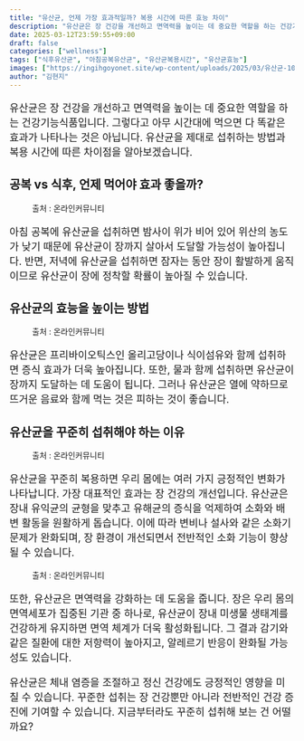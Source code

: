 ```yaml
---
title: "유산균, 언제 가장 효과적일까? 복용 시간에 따른 효능 차이"
description: "유산균은 장 건강을 개선하고 면역력을 높이는 데 중요한 역할을 하는 건강기능식품입니다. 그렇다고 아무 시간대에 먹으면 다 똑같은 효과가 나타나는 것은 아닙니다. 유산균을 제대로 섭취하는 방법과 복용 시간에 따른 차이점을 알아보겠습니다."
date: 2025-03-12T23:59:55+09:00
draft: false
categories: ["wellness"]
tags: ["식후유산균", "아침공복유산균", "유산균복용시간", "유산균효능"]
images: ["https://ingihgoyonet.site/wp-content/uploads/2025/03/유산균-1024x681.jpg", "https://ingihgoyonet.site/wp-content/uploads/2025/03/식이섬유-1024x1024.jpg", "https://ingihgoyonet.site/wp-content/uploads/2025/03/유산균섭취-1024x683.jpg", "https://ingihgoyonet.site/wp-content/uploads/2025/03/요거트-1024x683.jpg"]
author: "김현지"
---
```


<p style="font-size:18px">유산균은 장 건강을 개선하고 면역력을 높이는 데 중요한 역할을 하는 건강기능식품입니다. 그렇다고 아무 시간대에 먹으면 다 똑같은 효과가 나타나는 것은 아닙니다. 유산균을 제대로 섭취하는 방법과 복용 시간에 따른 차이점을 알아보겠습니다.</p> <h2 >공복 vs 식후, 언제 먹어야 효과 좋을까?</h2> <figure ><img src="https://ingihgoyonet.site/wp-content/uploads/2025/03/유산균-1024x681.jpg" alt="" style="aspect-ratio:16/9;object-fit:cover"/><figcaption >출처 : 온라인커뮤니티</figcaption></figure> <p style="font-size:18px">아침 공복에 유산균을 섭취하면 밤사이 위가 비어 있어 위산의 농도가 낮기 때문에 유산균이 장까지 살아서 도달할 가능성이 높아집니다. 반면, 저녁에 유산균을 섭취하면 잠자는 동안 장이 활발하게 움직이므로 유산균이 장에 정착할 확률이 높아질 수 있습니다.</p> <h2 >유산균의 효능을 높이는 방법</h2> <figure ><img src="https://ingihgoyonet.site/wp-content/uploads/2025/03/식이섬유-1024x1024.jpg" alt="" style="aspect-ratio:16/9;object-fit:cover"/><figcaption >출처 : 온라인커뮤니티</figcaption></figure> <p style="font-size:18px">유산균은 프리바이오틱스인 올리고당이나 식이섬유와 함께 섭취하면 증식 효과가 더욱 높아집니다. 또한, 물과 함께 섭취하면 유산균이 장까지 도달하는 데 도움이 됩니다. 그러나 유산균은 열에 약하므로 뜨거운 음료와 함께 먹는 것은 피하는 것이 좋습니다.</p> <h2 >유산균을 꾸준히 섭취해야 하는 이유</h2> <figure ><img src="https://ingihgoyonet.site/wp-content/uploads/2025/03/유산균섭취-1024x683.jpg" alt="" style="aspect-ratio:16/9;object-fit:cover"/><figcaption >출처 : 온라인커뮤니티</figcaption></figure> <p style="font-size:18px">유산균을 꾸준히 복용하면 우리 몸에는 여러 가지 긍정적인 변화가 나타납니다. 가장 대표적인 효과는 장 건강의 개선입니다. 유산균은 장내 유익균의 균형을 맞추고 유해균의 증식을 억제하여 소화와 배변 활동을 원활하게 돕습니다. 이에 따라 변비나 설사와 같은 소화기 문제가 완화되며, 장 환경이 개선되면서 전반적인 소화 기능이 향상될 수 있습니다.</p> <figure ><img src="https://ingihgoyonet.site/wp-content/uploads/2025/03/요거트-1024x683.jpg" alt="" style="aspect-ratio:16/9;object-fit:cover"/><figcaption >출처 : 온라인커뮤니티</figcaption></figure> <p style="font-size:18px">또한, 유산균은 면역력을 강화하는 데 도움을 줍니다. 장은 우리 몸의 면역세포가 집중된 기관 중 하나로, 유산균이 장내 미생물 생태계를 건강하게 유지하면 면역 체계가 더욱 활성화됩니다. 그 결과 감기와 같은 질환에 대한 저항력이 높아지고, 알레르기 반응이 완화될 가능성도 있습니다.</p> <p style="font-size:18px">유산균은 체내 염증을 조절하고 정신 건강에도 긍정적인 영향을 미칠 수 있습니다. 꾸준한 섭취는 장 건강뿐만 아니라 전반적인 건강 증진에 기여할 수 있습니다. 지금부터라도 꾸준히 섭취해 보는 건 어떨까요?</p>